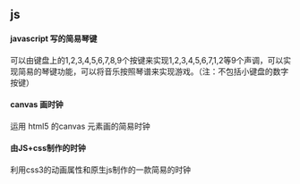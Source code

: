 ## js

#### javascript 写的简易琴键

可以由键盘上的1,2,3,4,5,6,7,8,9个按键来实现1,2,3,4,5,6,7,1,2等9个声调，可以实现简易的琴键功能，可以将音乐按照琴谱来实现游戏。（注：不包括小键盘的数字按键）

#### canvas 画时钟

运用 html5 的canvas 元素画的简易时钟

#### 由JS+css制作的时钟

利用css3的动画属性和原生js制作的一款简易的时钟